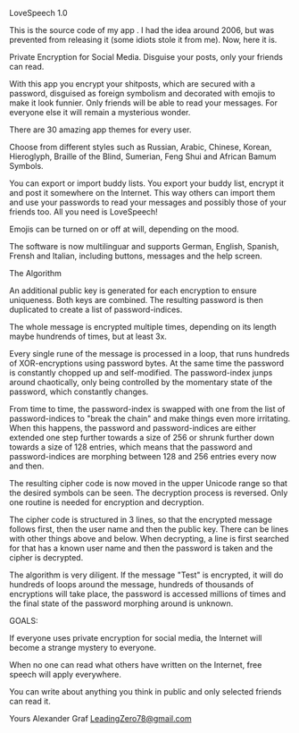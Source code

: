 LoveSpeech 1.0

This is the source code of ​​my app <LoveSpeech>. I had the idea around 2006, but was prevented from releasing it (some idiots stole it from me). Now, here it is.

Private Encryption for Social Media. Disguise your posts, only your friends can read.

With this app you encrypt your shitposts, which are secured with a password, disguised as foreign symbolism and decorated with emojis to make it look funnier. Only friends will be able to read your messages. For everyone else it will remain a mysterious wonder.

There are 30 amazing app themes for every user.

Choose from different styles such as Russian, Arabic, Chinese, Korean, Hieroglyph, Braille of the Blind, Sumerian, Feng Shui and African Bamum Symbols.

You can export or import buddy lists. You export your buddy list, encrypt it and post it somewhere on the Internet. This way others can import them and use your passwords to read your messages and possibly those of your friends too. All you need is LoveSpeech!

Emojis can be turned on or off at will, depending on the mood.

The software is now multilinguar and supports German, English, Spanish, Frensh and Italian, including buttons, messages and the help screen.

The Algorithm

An additional public key is generated for each encryption to ensure uniqueness.
Both keys are combined. The resulting password is then duplicated to create a list of password-indices.

The whole message is encrypted multiple times, depending on its length maybe hundrends of times, but at least 3x.

Every single rune of the message is processed in a loop, that runs hundreds of XOR-encryptions using password bytes. At the same time the password is constantly chopped up and self-modified. The password-index junps around chaotically, only being controlled by the momentary state of the password, which constantly changes.

From time to time, the password-index is swapped with one from the list of password-indices to "break the chain" and make things even more irritating. When this happens, the password and password-indices are either extended one step further towards a size of 256 or shrunk further down towards a size of 128 entries, which means that the password and password-indices are morphing between 128 and 256 entries every now and then.

The resulting cipher code is now moved in the upper Unicode range so that the desired symbols can be seen. The decryption process is reversed. Only one routine is needed for encryption and decryption.

The cipher code is structured in 3 lines, so that the encrypted message follows first, then the user name and then the public key. There can be lines with other things above and below. When decrypting, a line is first searched for that has a known user name and then the password is taken and the cipher is decrypted.

The algorithm is very diligent. If the message "Test" is encrypted, it will do hundreds of loops around the message, hundreds of thousands of encryptions will take place, the password is accessed millions of times and the final state of the password morphing around is unknown.

GOALS:

If everyone uses private encryption for social media, the Internet will become a strange mystery to everyone.

When no one can read what others have written on the Internet, free speech will apply everywhere.

You can write about anything you think in public and only selected friends can read it.

Yours
Alexander Graf
LeadingZero78@gmail.com
